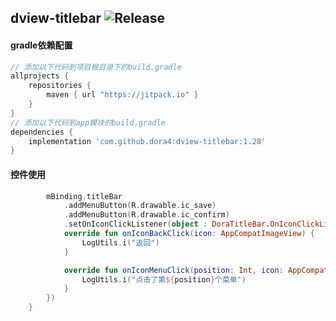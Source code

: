 dview-titlebar
![Release](https://jitpack.io/v/dora4/dview-titlebar.svg)
--------------------------------

#### gradle依赖配置

```groovy
// 添加以下代码到项目根目录下的build.gradle
allprojects {
    repositories {
        maven { url "https://jitpack.io" }
    }
}
// 添加以下代码到app模块的build.gradle
dependencies {
    implementation 'com.github.dora4:dview-titlebar:1.28'
}
```

#### 控件使用

```kotlin
        mBinding.titleBar
            .addMenuButton(R.drawable.ic_save)
            .addMenuButton(R.drawable.ic_confirm)
            .setOnIconClickListener(object : DoraTitleBar.OnIconClickListener {
            override fun onIconBackClick(icon: AppCompatImageView) {
                LogUtils.i("返回")
            }

            override fun onIconMenuClick(position: Int, icon: AppCompatImageView) {
                LogUtils.i("点击了第${position}个菜单")
            }
        })
    }
```
